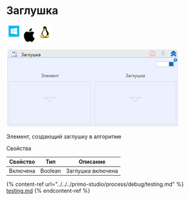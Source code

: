 # Заглушка

![](<../../../.gitbook/assets/image (100) (1) (1) (1) (1) (1) (179).png>)

![](<../../../.gitbook/assets/image (234).png>)

Элемент, создающий заглушку в алгоритме

Свойства

| Свойство | Тип     | Описание          |
| -------- | ------- | ----------------- |
| Включена | Boolean | Заглушка включена |

{% content-ref url="../../../primo-studio/process/debug/testing.md" %}
[testing.md](../../../primo-studio/process/debug/testing.md)
{% endcontent-ref %}
